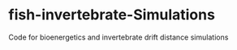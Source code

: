 # fish-invertebrate-Simulations
Code for bioenergetics and invertebrate drift distance simulations 
